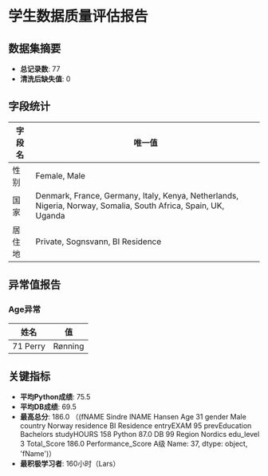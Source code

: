 # 学生数据质量评估报告

## 数据集摘要
- **总记录数**: 77
- **清洗后缺失值**: 0

## 字段统计
| 字段名 | 唯一值 |
|--------|--------|
| 性别 | Female, Male |
| 国家 | Denmark, France, Germany, Italy, Kenya, Netherlands, Nigeria, Norway, Somalia, South Africa, Spain, UK, Uganda |
| 居住地 | Private, Sognsvann, BI Residence |

## 异常值报告
### Age异常
| 姓名 | 值 |
|------|----|
| 71 Perry | Rønning |

## 关键指标
- **平均Python成绩**: 75.5
- **平均DB成绩**: 69.5
- **最高总分**: 186.0 （(fNAME                      Sindre
lNAME                      Hansen
Age                            31
gender                       Male
country                    Norway
residence            BI Residence
entryEXAM                      95
prevEducation           Bachelors
studyHOURS                    158
Python                       87.0
DB                             99
Region                    Nordics
edu_level                       3
Total_Score                 186.0
Performance_Score              A级
Name: 37, dtype: object, 'fName')）
- **最积极学习者**: 160小时（Lars）
